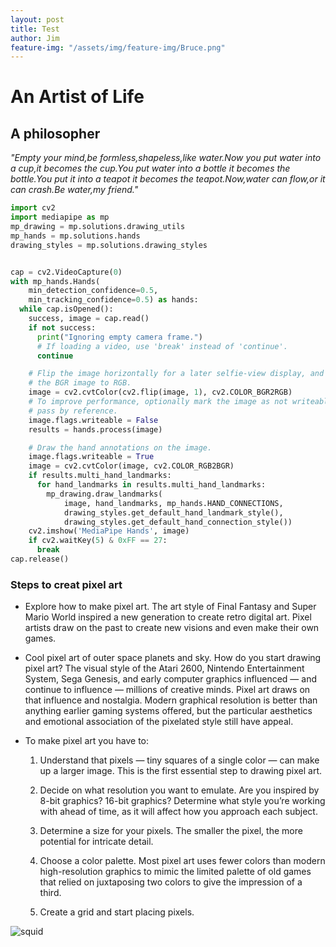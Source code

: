```yaml
---
layout: post
title: Test
author: Jim
feature-img: "/assets/img/feature-img/Bruce.png"
---
```


# An Artist of Life

## A philosopher
*"Empty your mind,be formless,shapeless,like water.Now you put water into a cup,it becomes the cup.You put water into a bottle it becomes the bottle.You put it into a teapot it becomes the teapot.Now,water can flow,or it can crash.Be water,my friend."*




```python
import cv2
import mediapipe as mp
mp_drawing = mp.solutions.drawing_utils
mp_hands = mp.solutions.hands
drawing_styles = mp.solutions.drawing_styles


cap = cv2.VideoCapture(0)
with mp_hands.Hands(
    min_detection_confidence=0.5,
    min_tracking_confidence=0.5) as hands:
  while cap.isOpened():
    success, image = cap.read()
    if not success:
      print("Ignoring empty camera frame.")
      # If loading a video, use 'break' instead of 'continue'.
      continue

    # Flip the image horizontally for a later selfie-view display, and convert
    # the BGR image to RGB.
    image = cv2.cvtColor(cv2.flip(image, 1), cv2.COLOR_BGR2RGB)
    # To improve performance, optionally mark the image as not writeable to
    # pass by reference.
    image.flags.writeable = False
    results = hands.process(image)

    # Draw the hand annotations on the image.
    image.flags.writeable = True
    image = cv2.cvtColor(image, cv2.COLOR_RGB2BGR)
    if results.multi_hand_landmarks:
      for hand_landmarks in results.multi_hand_landmarks:
        mp_drawing.draw_landmarks(
            image, hand_landmarks, mp_hands.HAND_CONNECTIONS,
            drawing_styles.get_default_hand_landmark_style(),
            drawing_styles.get_default_hand_connection_style())
    cv2.imshow('MediaPipe Hands', image)
    if cv2.waitKey(5) & 0xFF == 27:
      break
cap.release()


```

### Steps to creat pixel art

- Explore how to make pixel art.
The art style of Final Fantasy and Super Mario World inspired a new generation to create retro digital art. Pixel artists draw on the past to create new visions and even make their own games.

- Cool pixel art of outer space planets and sky.
How do you start drawing pixel art?
The visual style of the Atari 2600, Nintendo Entertainment System, Sega Genesis, and early computer graphics influenced — and continue to influence — millions of creative minds. Pixel art draws on that influence and nostalgia. Modern graphical resolution is better than anything earlier gaming systems offered, but the particular aesthetics and emotional association of the pixelated style still have appeal.

 

- To make pixel art you have to:     

       

    1. Understand that pixels — tiny squares of a single color — can make up a larger image. This is the first essential step to drawing pixel art.

    2. Decide on what resolution you want to emulate. Are you inspired by 8-bit graphics? 16-bit graphics? Determine what style you’re working with ahead of time, as it will affect how you approach each subject.

    3. Determine a size for your pixels. The smaller the pixel, the more potential for intricate detail.

    4. Choose a color palette. Most pixel art uses fewer colors than modern high-resolution graphics to mimic the limited palette of old games that relied on juxtaposing two colors to give the impression of a third.

    5. Create a grid and start placing pixels.   

![squid](https://jimz3.github.io/assets/img/E1.png)